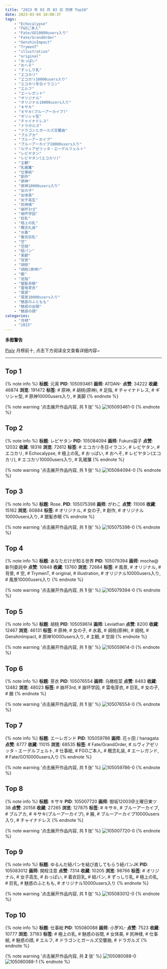 ```yaml
---
title: "2023 年 03 月 03 日 月榜 Top10"
date: 2023-03-04 18:08:37
tags:
    - "Echocalypse"
    - "FGOご本人"
    - "Fate/GO10000users入り"
    - "Fate/GrandOrder"
    - "GenshinImpact"
    - "TrymenT"
    - "illustration"
    - "original"
    - "おっぱい"
    - "おへそ"
    - "ずっしり乳"
    - "エコカリ"
    - "エコカリ10000users入り"
    - "エコカリ冬日イラコン"
    - "エルフ"
    - "エーレガンド"
    - "オリジナル"
    - "オリジナル10000users入り"
    - "キサキ"
    - "キサキ(ブルーアーカイブ)"
    - "ギリシャ型"
    - "チャイナドレス"
    - "ドラガルズ"
    - "ドラゴンとガールズ交響曲"
    - "ブルアカ"
    - "ブルーアーカイブ"
    - "ブルーアーカイブ10000users入り"
    - "ルヴィアゼリッタ・エーデルフェルト"
    - "レビヤタン"
    - "レビヤタン(エコカリ)"
    - "主観"
    - "乳暖簾"
    - "仕事絵"
    - "創作"
    - "原神"
    - "原神10000users入り"
    - "女の子"
    - "女体美"
    - "女子高生"
    - "尻神様"
    - "崩坏3rd"
    - "崩坏学园"
    - "巨乳"
    - "極上の乳"
    - "概念礼装"
    - "水着"
    - "着衣巨乳"
    - "空"
    - "空胡"
    - "紐パン"
    - "美脚"
    - "背景"
    - "胡桃"
    - "胡桃(原神)"
    - "腋"
    - "足指"
    - "銀髪赤眼"
    - "雷电芽衣"
    - "風景"
    - "風景10000users入り"
    - "魅惑のふともも"
    - "魅惑の谷間"
    - "魅惑の顔"
categories:
    - "月榜"
    - "2023"
---
```


<i class="fa fa-triangle-exclamation"></i>**多图警告**<i class="fa fa-triangle-exclamation"></i>

[Pixiv](https://www.pixiv.net/) 月榜前十, 点击下方阅读全文查看详细内容~

<!-- more -->

---

## Top 1

{% note info %}
**标题**: 元宵
**PID**: 105093461 **画师**: ATDAN-
**点赞**: 34222 **收藏**: 46874 **浏览**: 191472
**标签**: # 原神, # 胡桃(原神), # 足指, # チャイナドレス, # ギリシャ型, # 原神10000users入り, # 美脚
{% endnote %}

{% note warning '点击展开作品内容, 共 **1** 张' %}
![105093461-0](https://i.pixiv.re/img-original/img/2023/02/05/01/25/29/105093461_p0.jpg)
{% endnote %}

## Top 2

{% note info %}
**标题**: レビヤタン
**PID**: 105084094 **画师**: Fukuro袋子
**点赞**: 12032 **收藏**: 18318 **浏览**: 72612
**标签**: # エコカリ冬日イラコン, # レビヤタン, # エコカリ, # Echocalypse, # 極上の乳, # おっぱい, # おへそ, # レビヤタン(エコカリ), # エコカリ10000users入り, # 乳暖簾
{% endnote %}

{% note warning '点击展开作品内容, 共 **1** 张' %}
![105084094-0](https://i.pixiv.re/img-original/img/2023/02/04/20/58/46/105084094_p0.jpg)
{% endnote %}

## Top 3

{% note info %}
**标题**: Rose.
**PID**: 105075398 **画师**: がわこ
**点赞**: 11006 **收藏**: 15162 **浏览**: 60884
**标签**: # オリジナル, # 女の子, # 創作, # オリジナル10000users入り, # 銀髪赤眼
{% endnote %}

{% note warning '点击展开作品内容, 共 **1** 张' %}
![105075398-0](https://i.pixiv.re/img-original/img/2023/02/04/15/14/29/105075398_p0.jpg)
{% endnote %}

## Top 4

{% note info %}
**标题**: あなただけが知る世界
**PID**: 105079394 **画师**: mocha@新刊委託中
**点赞**: 10848 **收藏**: 13760 **浏览**: 72684
**标签**: # 風景, # オリジナル, # 背景, # 空, # TrymenT, # original, # illustration, # オリジナル10000users入り, # 風景10000users入り
{% endnote %}

{% note warning '点击展开作品内容, 共 **1** 张' %}
![105079394-0](https://i.pixiv.re/img-original/img/2023/02/04/18/13/32/105079394_p0.png)
{% endnote %}

## Top 5

{% note info %}
**标题**: 胡桃
**PID**: 105059614 **画师**: Leviathan
**点赞**: 8200 **收藏**: 12467 **浏览**: 46131
**标签**: # 原神, # 女の子, # 水着, # 胡桃(原神), # 胡桃, # GenshinImpact, # 原神10000users入り, # 主観, # 空胡
{% endnote %}

{% note warning '点击展开作品内容, 共 **1** 张' %}
![105059614-0](https://i.pixiv.re/img-original/img/2023/02/04/00/00/09/105059614_p0.png)
{% endnote %}

## Top 6

{% note info %}
**标题**: 芽衣
**PID**: 105076554 **画师**: 乌橄榄菜
**点赞**: 8483 **收藏**: 12482 **浏览**: 48023
**标签**: # 崩坏3rd, # 崩坏学园, # 雷电芽衣, # 巨乳, # 女の子, # 腋
{% endnote %}

{% note warning '点击展开作品内容, 共 **1** 张' %}
![105076554-0](https://i.pixiv.re/img-original/img/2023/02/04/16/11/27/105076554_p0.jpg)
{% endnote %}

## Top 7

{% note info %}
**标题**: エーレガンド
**PID**: 105059786 **画师**: 花ヶ田 / hanagata
**点赞**: 8777 **收藏**: 11015 **浏览**: 68535
**标签**: # Fate/GrandOrder, # ルヴィアゼリッタ・エーデルフェルト, # 仕事絵, # FGOご本人, # 概念礼装, # エーレガンド, # Fate/GO10000users入り
{% endnote %}

{% note warning '点击展开作品内容, 共 **1** 张' %}
![105059786-0](https://i.pixiv.re/img-original/img/2023/02/04/00/00/53/105059786_p0.png)
{% endnote %}

## Top 8

{% note info %}
**标题**: キサキ
**PID**: 105007720 **画师**: 御坂12003@土曜日東ツ38
**点赞**: 20158 **收藏**: 27265 **浏览**: 127875
**标签**: # キサキ, # ブルーアーカイブ, # ブルアカ, # キサキ(ブルーアーカイブ), # 腋, # ブルーアーカイブ10000users入り, # チャイナドレス
{% endnote %}

{% note warning '点击展开作品内容, 共 **1** 张' %}
![105007720-0](https://i.pixiv.re/img-original/img/2023/02/02/03/54/59/105007720_p0.jpg)
{% endnote %}

## Top 9

{% note info %}
**标题**: ゆるんだ紐パンを結び直してもらう紐パンJK
**PID**: 105083012 **画师**: 開栓注意
**点赞**: 7314 **收藏**: 10205 **浏览**: 98766
**标签**: # オリジナル, # 女子高生, # おっぱい, # 着衣巨乳, # 紐パン, # ずっしり乳, # 極上の乳, # 巨乳, # 魅惑のふともも, # オリジナル10000users入り
{% endnote %}

{% note warning '点击展开作品内容, 共 **1** 张' %}
![105083012-0](https://i.pixiv.re/img-original/img/2023/02/04/20/22/07/105083012_p0.jpg)
{% endnote %}

## Top 10

{% note info %}
**标题**: 仕事絵
**PID**: 105080088 **画师**: 小罗XL-
**点赞**: 7523 **收藏**: 10777 **浏览**: 37183
**标签**: # 極上の乳, # 魅惑の谷間, # 女体美, # 尻神様, # 仕事絵, # 魅惑の顔, # エルフ, # ドラゴンとガールズ交響曲, # ドラガルズ
{% endnote %}

{% note warning '点击展开作品内容, 共 **2** 张' %}
![105080088-0](https://i.pixiv.re/img-original/img/2023/02/04/18/39/38/105080088_p0.png)
![105080088-1](https://i.pixiv.re/img-original/img/2023/02/04/18/39/38/105080088_p1.png)
{% endnote %}
